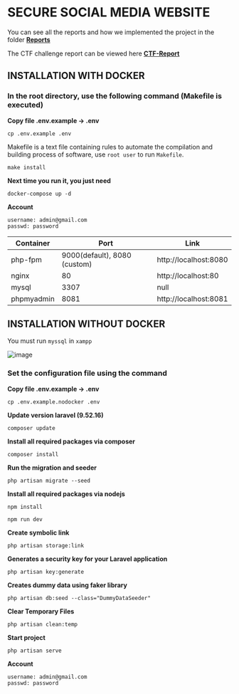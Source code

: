 # SECURE SOCIAL MEDIA WEBSITE
You can see all the reports and how we implemented the project in the folder **[Reports](https://github.com/nguyen8amk1/UIT_NT230.N21.ATCL-Secure_Social_Network/tree/main/Report)**

The CTF challenge report can be viewed here **[CTF-Report](https://github.com/nguyen8amk1/UIT_NT230.N21.ATCL-Secure_Social_Network/tree/main/CTF-Web)**
## INSTALLATION WITH DOCKER
### In the root directory, use the following command (Makefile is executed)
**Copy file .env.example -> .env**

```
cp .env.example .env
```

Makefile is a text file containing rules to automate the compilation and building process of software, use `root user` to run `Makefile`.

```
make install
```

**Next time you run it, you just need**

```
docker-compose up -d
```

**Account**

```
username: admin@gmail.com
passwd: password
```

| Container   | Port       | Link                               |
|-------------|------------|------------------------------------|
| php-fpm     | 9000(default), 8080 (custom) | http://localhost:8080 |
| nginx       | 80         | http://localhost:80             |
| mysql       | 3307       | null                               |
| phpmyadmin  | 8081       | http://localhost:8081         |

## INSTALLATION WITHOUT DOCKER
You must run `myssql` in `xampp`

![image](https://github.com/nguyen8amk1/UIT_NT230.N21.ATCL-Secure_Social_Network/assets/112185647/b0f8f860-98ac-4921-9739-6cdbd4d043d1)

### Set the configuration file using the command 

**Copy file .env.example -> .env**

```
cp .env.example.nodocker .env
```

**Update version laravel (9.52.16)**

```
composer update
```

**Install all required packages via composer**

```
composer install
```

**Run the migration and seeder**

```
php artisan migrate --seed
```

**Install all required packages via nodejs**

```
npm install
```

```
npm run dev
```

**Create symbolic link**

```
php artisan storage:link
```

**Generates a security key for your Laravel application**

```
php artisan key:generate 
```

**Creates dummy data using faker library**

```
php artisan db:seed --class="DummyDataSeeder"
```

**Clear Temporary Files**

```
php artisan clean:temp
```

**Start project**

```
php artisan serve
```

**Account**

```
username: admin@gmail.com
passwd: password
```
